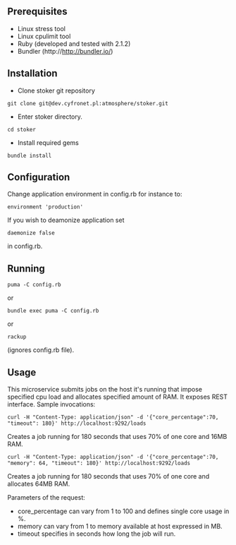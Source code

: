 ## Prerequisites

* Linux stress tool
* Linux cpulimit tool
* Ruby (developed and tested with 2.1.2)
* Bundler (http://http://bundler.io/)

## Installation

- Clone stoker git repository
```
git clone git@dev.cyfronet.pl:atmosphere/stoker.git
```
- Enter stoker directory.
```
cd stoker
```
- Install required gems
```
bundle install
```
## Configuration

Change application environment in config.rb for instance to:
```
environment 'production'
```
If you wish to deamonize application set
```
daemonize false
```
in config.rb.


## Running
```
puma -C config.rb
```
or
```
bundle exec puma -C config.rb
```
or
```
rackup
```
(ignores config.rb file).

## Usage

This microservice submits jobs on the host it's running that impose specified cpu load and allocates specified amount of RAM. It exposes REST interface. Sample invocations:

```
curl -H "Content-Type: application/json" -d '{"core_percentage":70, "timeout": 180}' http://localhost:9292/loads
```
Creates a job running for 180 seconds that uses 70% of one core and 16MB RAM.

```
curl -H "Content-Type: application/json" -d '{"core_percentage":70, "memory": 64, "timeout": 180}' http://localhost:9292/loads
```
Creates a job running for 180 seconds that uses 70% of one core and allocates 64MB RAM.

Parameters of the request:
* core_percentage can vary from 1 to 100 and defines single core usage in %.
* memory can vary from 1 to memory available at host expressed in MB.
* timeout specifies in seconds how long the job will run.
 